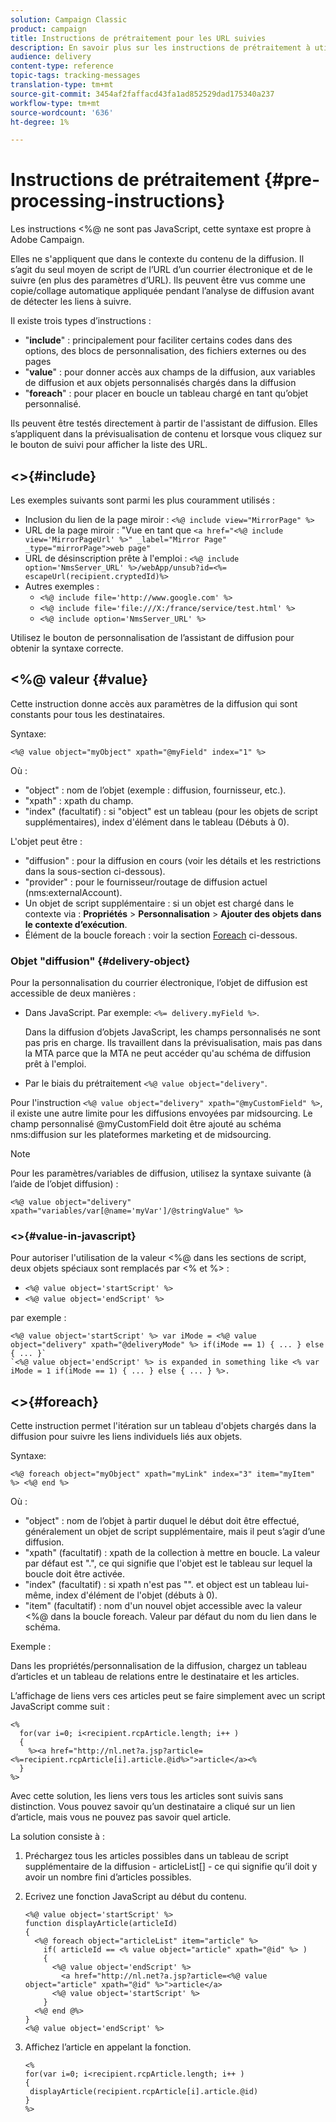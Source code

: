 ```yaml
---
solution: Campaign Classic
product: campaign
title: Instructions de prétraitement pour les URL suivies
description: En savoir plus sur les instructions de prétraitement à utiliser pour script l’URL d’un courrier électronique et pour le suivi.
audience: delivery
content-type: reference
topic-tags: tracking-messages
translation-type: tm+mt
source-git-commit: 3454af2faffacd43fa1ad852529dad175340a237
workflow-type: tm+mt
source-wordcount: '636'
ht-degree: 1%

---
```



# Instructions de prétraitement {#pre-processing-instructions}

Les instructions &lt;%@ ne sont pas JavaScript, cette syntaxe est propre à Adobe Campaign.

Elles ne s&#39;appliquent que dans le contexte du contenu de la diffusion. Il s’agit du seul moyen de script de l’URL d’un courrier électronique et de le suivre (en plus des paramètres d’URL). Ils peuvent être vus comme une copie/collage automatique appliquée pendant l’analyse de diffusion avant de détecter les liens à suivre.

Il existe trois types d’instructions :

* &quot;**include**&quot; : principalement pour faciliter certains codes dans des options, des blocs de personnalisation, des fichiers externes ou des pages
* &quot;**value**&quot; : pour donner accès aux champs de la diffusion, aux variables de diffusion et aux objets personnalisés chargés dans la diffusion
* &quot;**foreach**&quot; : pour placer en boucle un tableau chargé en tant qu’objet personnalisé.

Ils peuvent être testés directement à partir de l&#39;assistant de diffusion. Elles s’appliquent dans la prévisualisation de contenu et lorsque vous cliquez sur le bouton de suivi pour afficher la liste des URL.

## &lt;>{#include}

Les exemples suivants sont parmi les plus couramment utilisés :

* Inclusion du lien de la page miroir : `<%@ include view="MirrorPage" %>`
* URL de la page miroir : &quot;Vue en tant que `<a href="<%@ include view='MirrorPageUrl' %>" _label="Mirror Page" _type="mirrorPage">web page"`
* URL de désinscription prête à l&#39;emploi : `<%@ include option='NmsServer_URL' %>/webApp/unsub?id=<%= escapeUrl(recipient.cryptedId)%>`
* Autres exemples :
   * `<%@ include file='http://www.google.com' %>`
   * `<%@ include file='file:///X:/france/service/test.html' %>`
   * `<%@ include option='NmsServer_URL' %>`

Utilisez le bouton de personnalisation de l’assistant de diffusion pour obtenir la syntaxe correcte.

## &lt;%@ valeur {#value}

Cette instruction donne accès aux paramètres de la diffusion qui sont constants pour tous les destinataires.

Syntaxe:

`<%@ value object="myObject" xpath="@myField" index="1" %>`

Où :

* &quot;object&quot; : nom de l’objet (exemple : diffusion, fournisseur, etc.).
* &quot;xpath&quot; : xpath du champ.
* &quot;index&quot; (facultatif) : si &quot;object&quot; est un tableau (pour les objets de script supplémentaires), index d&#39;élément dans le tableau (Débuts à 0).

L&#39;objet peut être :

* &quot;diffusion&quot; : pour la diffusion en cours (voir les détails et les restrictions dans la sous-section ci-dessous).
* &quot;provider&quot; : pour le fournisseur/routage de diffusion actuel (nms:externalAccount).
* Un objet de script supplémentaire : si un objet est chargé dans le contexte via : **Propriétés** > **Personnalisation** > **Ajouter des objets dans le contexte d’exécution**.
* Élément de la boucle foreach : voir la section [Foreach](#foreach) ci-dessous.

### Objet &quot;diffusion&quot; {#delivery-object}

Pour la personnalisation du courrier électronique, l’objet de diffusion est accessible de deux manières :

* Dans JavaScript. Par exemple: `<%= delivery.myField %>`.

   Dans la diffusion d’objets JavaScript, les champs personnalisés ne sont pas pris en charge. Ils travaillent dans la prévisualisation, mais pas dans la MTA parce que la MTA ne peut accéder qu&#39;au schéma de diffusion prêt à l&#39;emploi.

* Par le biais du prétraitement `<%@ value object="delivery"`.

Pour l&#39;instruction `<%@ value object="delivery" xpath="@myCustomField" %>`, il existe une autre limite pour les diffusions envoyées par midsourcing. Le champ personnalisé @myCustomField doit être ajouté au schéma nms:diffusion sur les plateformes marketing et de midsourcing.

>[!NOTE]
>
>Pour les paramètres/variables de diffusion, utilisez la syntaxe suivante (à l’aide de l’objet diffusion) :
>
>`<%@ value object="delivery" xpath="variables/var[@name='myVar']/@stringValue" %>`

### &lt;>{#value-in-javascript}

Pour autoriser l&#39;utilisation de la valeur &lt;%@ dans les sections de script, deux objets spéciaux sont remplacés par &lt;% et %> :

* `<%@ value object='startScript' %>`
* `<%@ value object='endScript' %>`

par exemple :

```
<%@ value object='startScript' %> var iMode = <%@ value object="delivery" xpath="@deliveryMode" %> if(iMode == 1) { ... } else { ... }`
`<%@ value object='endScript' %> is expanded in something like <% var iMode = 1 if(iMode == 1) { ... } else { ... } %>.
```

## &lt;>{#foreach}

Cette instruction permet l&#39;itération sur un tableau d&#39;objets chargés dans la diffusion pour suivre les liens individuels liés aux objets.

Syntaxe:

`<%@ foreach object="myObject" xpath="myLink" index="3" item="myItem" %> <%@ end %>`

Où :

* &quot;object&quot; : nom de l’objet à partir duquel le début doit être effectué, généralement un objet de script supplémentaire, mais il peut s’agir d’une diffusion.
* &quot;xpath&quot; (facultatif) : xpath de la collection à mettre en boucle. La valeur par défaut est &quot;.&quot;, ce qui signifie que l&#39;objet est le tableau sur lequel la boucle doit être activée.
* &quot;index&quot; (facultatif) : si xpath n&#39;est pas &quot;&quot;. et object est un tableau lui-même, index d&#39;élément de l&#39;objet (débuts à 0).
* &quot;item&quot; (facultatif) : nom d&#39;un nouvel objet accessible avec la valeur &lt;%@ dans la boucle foreach. Valeur par défaut du nom du lien dans le schéma.

Exemple :

Dans les propriétés/personnalisation de la diffusion, chargez un tableau d’articles et un tableau de relations entre le destinataire et les articles.

L’affichage de liens vers ces articles peut se faire simplement avec un script JavaScript comme suit :

```
<%
  for(var i=0; i<recipient.rcpArticle.length; i++ )
  {
    %><a href="http://nl.net?a.jsp?article=<%=recipient.rcpArticle[i].article.@id%>">article</a><%
  }
%>
```

Avec cette solution, les liens vers tous les articles sont suivis sans distinction. Vous pouvez savoir qu’un destinataire a cliqué sur un lien d’article, mais vous ne pouvez pas savoir quel article.

La solution consiste à :

1. Préchargez tous les articles possibles dans un tableau de script supplémentaire de la diffusion - articleList[] - ce qui signifie qu’il doit y avoir un nombre fini d’articles possibles.
1. Ecrivez une fonction JavaScript au début du contenu.

   ```
   <%@ value object='startScript' %>
   function displayArticle(articleId)
   {
     <%@ foreach object="articleList" item="article" %>
       if( articleId == <% value object="article" xpath="@id" %> ) 
       {
         <%@ value object='endScript' %>
           <a href="http://nl.net?a.jsp?article=<%@ value object="article" xpath="@id" %>">article</a>
         <%@ value object='startScript' %>
       } 
     <%@ end @%>
   }
   <%@ value object='endScript' %>
   ```
1. Affichez l’article en appelant la fonction.

   ```
   <%
   for(var i=0; i<recipient.rcpArticle.length; i++ )
   {
    displayArticle(recipient.rcpArticle[i].article.@id)
   }
   %>
   ```


